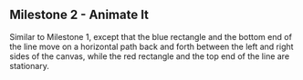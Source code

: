 <h2>Milestone 2 - Animate It</h2>

Similar to Milestone 1, except that the blue rectangle and the bottom end of the line move on a horizontal path back and forth between the left and right sides of the canvas, while the red rectangle and the top end of the line are stationary.

